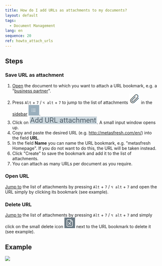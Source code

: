 ```yaml
---
title: How do I add URLs as attachments to my documents?
layout: default
tags:
  - Document Management
lang: en
sequence: 20
ref: howto_attach_urls
---
```


## Steps

### Save URL as attachment
1. [Open](Menu) the document to which you want to attach a URL bookmark, e.g. a "[business partner](New_Business_Partner)".
1. Press `Alt` + `7` / `⌥ alt` + `7` to jump to the list of attachments ![](assets/Attachment_clip.png) in the [sidebar](JumptoviaSidebar) ![](assets/Sidebar_Icon_WebUI.png).
1. Click on ![](assets/add_URL_attachment.png). A small input window opens up.
1. Copy and paste the desired URL (e.g. http://metasfresh.com/en/) into the field **URL**.
1. In the field **Name** you can name the URL bookmark, e.g. "metasfresh Homepage". If you do not want to do this, the URL will be taken instead.
1. Click "Create" to save the bookmark and add it to the list of attachments.
1. You can attach as many URLs per document as you require.

### Open URL
[Jump to](JumptoviaSidebar) the list of attachments by pressing `Alt` + `7` / `⌥ alt` + `7` and open the URL simply by clicking its bookmark (see example).

### Delete URL
[Jump to](JumptoviaSidebar) the list of attachments by pressing `Alt` + `7` / `⌥ alt` + `7` and simply click on the small delete icon ![](assets/delete_icon.png) next to the URL bookmark to delete it (see example).

## Example
![](assets/Howto_attach_urls.gif)
